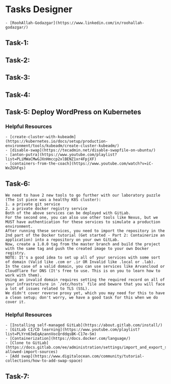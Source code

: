 # Tasks Designer
    - [RoohAllah-Godazgar](https://www.linkedin.com/in/roohallah-godazgar/)

## Task-1:

## Task-2:

## Task-3:

## Task-4:

## Task-5: Deploy WordPress on Kubernetes


### Helpful Resources
    - [create-cluster-with-kubeadm](https://kubernetes.io/docs/setup/production-environment/tools/kubeadm/create-cluster-kubeadm/)
    - [disable-swap](https://tecadmin.net/disable-swapfile-on-ubuntu/)
    - [anton-putra](https://www.youtube.com/playlist?list=PLiMWaCMwGJXnHmccp2xlBENZ1xr4FpjXF)
    - [containers-from-the-coach](https://www.youtube.com/watch?v=iC-WxZGhFqs)


## Task-6:
    We need to have 2 new tools to go further with our laboratory puzzle (The 1st piece was a healthy K8S cluster):
    1. a private git service
    2. a private docker registry service
    Both of the above services can be deployed with GitLab.  
    For the second one, you can also use other tools like Nexus, but we MUST have authentication for these services to simulate a production environment.  
    After running these services, you need to import the repository in the 2nd part of the Docker tutorial (Get started - Part 2: Containerize an application) into a repository on your own GitLab.  
    Now, create a 1.0.0 tag from the master branch and build the project with the same tag and push the created image to your own Docker registry.  
    NOTE: It's a good idea to set up all of your services with some sort of domain (Valid like .com or .ir OR Invalid like .local or .lab).  
    In the case of a valid domain, you can use services like Arvancloud or Cloudflare for DNS (It's free to use. This is on you to learn how to work with them).  
    Using an invalid domain requires setting the required record on all of your infrastructure in `/etc/hosts` file and beware that you will face a lot of issues related to TLS (SSL). 
    We didn't cover reverse proxy yet, which you may need for this to have a clean setup; don't worry, we have a good task for this when we do cover it.

### Helpful Resources
    - [Installing self-managed GitLab](https://about.gitlab.com/install/)
    - [GitLab CI/CD learning](https://www.youtube.com/playlist?list=PLYrn63eEqAzannVocQrddqsBK-C17e-Sm)
    - [Containerization](https://docs.docker.com/language/)
    - [Clone to GitLab](https://docs.gitlab.com/ee/administration/settings/import_and_export_settings.html#configure-allowed-import-sources)
    - [Add swap](https://www.digitalocean.com/community/tutorial-collections/how-to-add-swap-space)

## Task-7:


